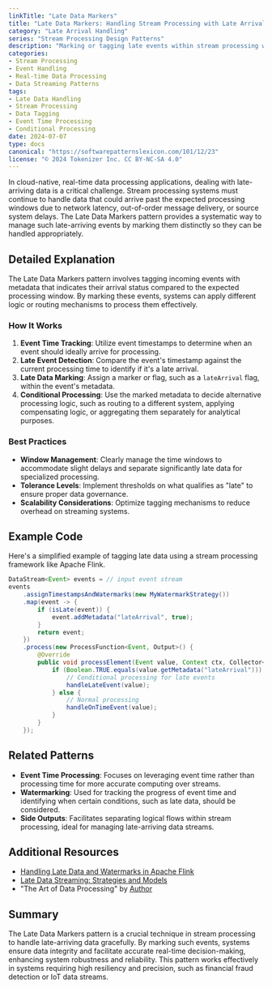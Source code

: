 ```yaml
---
linkTitle: "Late Data Markers"
title: "Late Data Markers: Handling Stream Processing with Late Arrival Data"
category: "Late Arrival Handling"
series: "Stream Processing Design Patterns"
description: "Marking or tagging late events within stream processing workflows to handle them differently or to track their impact effectively."
categories:
- Stream Processing
- Event Handling
- Real-time Data Processing
- Data Streaming Patterns
tags:
- Late Data Handling
- Stream Processing
- Data Tagging
- Event Time Processing
- Conditional Processing
date: 2024-07-07
type: docs
canonical: "https://softwarepatternslexicon.com/101/12/23"
license: "© 2024 Tokenizer Inc. CC BY-NC-SA 4.0"
---
```


In cloud-native, real-time data processing applications, dealing with late-arriving data is a critical challenge. Stream processing systems must continue to handle data that could arrive past the expected processing windows due to network latency, out-of-order message delivery, or source system delays. The Late Data Markers pattern provides a systematic way to manage such late-arriving events by marking them distinctly so they can be handled appropriately.

## Detailed Explanation

The Late Data Markers pattern involves tagging incoming events with metadata that indicates their arrival status compared to the expected processing window. By marking these events, systems can apply different logic or routing mechanisms to process them effectively. 

### How It Works

1. **Event Time Tracking**: Utilize event timestamps to determine when an event should ideally arrive for processing.
2. **Late Event Detection**: Compare the event's timestamp against the current processing time to identify if it's a late arrival.
3. **Late Data Marking**: Assign a marker or flag, such as a `lateArrival` flag, within the event's metadata.
4. **Conditional Processing**: Use the marked metadata to decide alternative processing logic, such as routing to a different system, applying compensating logic, or aggregating them separately for analytical purposes.

### Best Practices

- **Window Management**: Clearly manage the time windows to accommodate slight delays and separate significantly late data for specialized processing.
- **Tolerance Levels**: Implement thresholds on what qualifies as "late" to ensure proper data governance.
- **Scalability Considerations**: Optimize tagging mechanisms to reduce overhead on streaming systems.

## Example Code

Here's a simplified example of tagging late data using a stream processing framework like Apache Flink.

```java
DataStream<Event> events = // input event stream
events
    .assignTimestampsAndWatermarks(new MyWatermarkStrategy())
    .map(event -> {
        if (isLate(event)) {
            event.addMetadata("lateArrival", true);
        }
        return event;
    })
    .process(new ProcessFunction<Event, Output>() {
        @Override
        public void processElement(Event value, Context ctx, Collector<Output> out) {
            if (Boolean.TRUE.equals(value.getMetadata("lateArrival"))) {
                // Conditional processing for late events
                handleLateEvent(value);
            } else {
                // Normal processing
                handleOnTimeEvent(value);
            }
        }
    });
```

## Related Patterns

- **Event Time Processing**: Focuses on leveraging event time rather than processing time for more accurate computing over streams.
- **Watermarking**: Used for tracking the progress of event time and identifying when certain conditions, such as late data, should be considered.
- **Side Outputs**: Facilitates separating logical flows within stream processing, ideal for managing late-arriving data streams.

## Additional Resources

- [Handling Late Data and Watermarks in Apache Flink](https://flink.apache.org/news/)
- [Late Data Streaming: Strategies and Models](http://example.com/late-data-strategies)
- "The Art of Data Processing" by [Author](https://example.com)

## Summary

The Late Data Markers pattern is a crucial technique in stream processing to handle late-arriving data gracefully. By marking such events, systems ensure data integrity and facilitate accurate real-time decision-making, enhancing system robustness and reliability. This pattern works effectively in systems requiring high resiliency and precision, such as financial fraud detection or IoT data streams.
